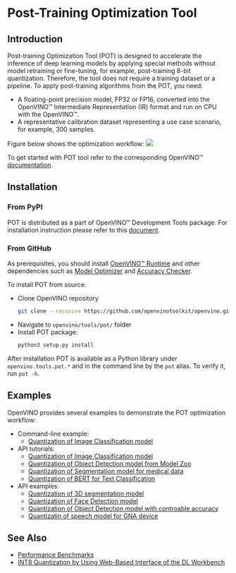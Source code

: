 # Post-Training Optimization Tool

## Introduction

Post-training Optimization Tool (POT) is designed to accelerate the inference of deep learning models by applying
special methods without model retraining or fine-tuning, for example, post-training 8-bit quantization. Therefore, the tool does not
require a training dataset or a pipeline. To apply post-training algorithms from the POT, you need:
* A floating-point precision model, FP32 or FP16, converted into the OpenVINO&trade; Intermediate Representation (IR) format
and run on CPU with the OpenVINO&trade;.
* A representative calibration dataset representing a use case scenario, for example, 300 samples.

Figure below shows the optimization workflow:
![](docs/images/workflow_simple.svg)

To get started with POT tool refer to the corresponding OpenVINO&trade; [documentation](https://docs.openvino.ai/latest/openvino_docs_model_optimization_guide.html).

## Installation
### From PyPI
POT is distributed as a part of OpenVINO&trade; Development Tools package. For installation instruction please refer to this [document](https://docs.openvino.ai/latest/openvino_docs_install_guides_install_dev_tools.html).

### From GitHub
As prerequisites, you should install [OpenVINO&trade; Runtime](https://docs.openvino.ai/latest/openvino_docs_install_guides_install_runtime.html) and other dependencies such as [Model Optimizer](https://docs.openvino.ai/latest/openvino_docs_MO_DG_Deep_Learning_Model_Optimizer_DevGuide.html) and [Accuracy Checker](https://docs.openvino.ai/latest/omz_tools_accuracy_checker.html).

To install POT from source:
- Clone OpenVINO repository
   ```sh
   git clone --recusive https://github.com/openvinotoolkit/openvino.git
   ```
- Navigate to `openvino/tools/pot/` folder
- Install POT package:
   ```sh
   python3 setup.py install
   ```

After installation POT is available as a Python library under `openvino.tools.pot.*` and in the command line by the `pot` alias. To verify it, run `pot -h`. 


## Examples

OpenVINO provides several examples to demonstrate the POT optimization workflow:

* Command-line example:
  * [Quantization of Image Classification model](https://docs.openvino.ai/latest/pot_configs_examples_README.html)
* API tutorials:
  * [Quantization of Image Classification model](https://github.com/openvinotoolkit/openvino_notebooks/tree/main/notebooks/301-tensorflow-training-openvino)
  * [Quantization of Object Detection model from Model Zoo](https://github.com/openvinotoolkit/openvino_notebooks/tree/main/notebooks/111-detection-quantization)
  * [Quantization of Segmentation model for medical data](https://github.com/openvinotoolkit/openvino_notebooks/tree/main/notebooks/110-ct-segmentation-quantize)
  * [Quantization of BERT for Text Classification](https://github.com/openvinotoolkit/openvino_notebooks/tree/main/notebooks/105-language-quantize-bert)
* API examples:
  * [Quantization of 3D segmentation model](https://github.com/openvinotoolkit/openvino/tree/master/tools/pot/openvino/tools/pot/api/samples/3d_segmentation)
  * [Quantization of Face Detection model](https://github.com/openvinotoolkit/openvino/tree/master/tools/pot/openvino/tools/pot/api/samples/face_detection)
  * [Quantization of Object Detection model with controable accuracy](https://github.com/openvinotoolkit/openvino/tree/master/tools/pot/openvino/tools/pot/api/samples/object_detection)
  * [Quantizatin of speech model for GNA device](https://github.com/openvinotoolkit/openvino/tree/master/tools/pot/openvino/tools/pot/api/samples/speech)


## See Also

* [Performance Benchmarks](https://docs.openvino.ai/latest/openvino_docs_performance_benchmarks.html)
* [INT8 Quantization by Using Web-Based Interface of the DL Workbench](https://docs.openvino.ai/latest/workbench_docs_Workbench_DG_Int_8_Quantization.html)
